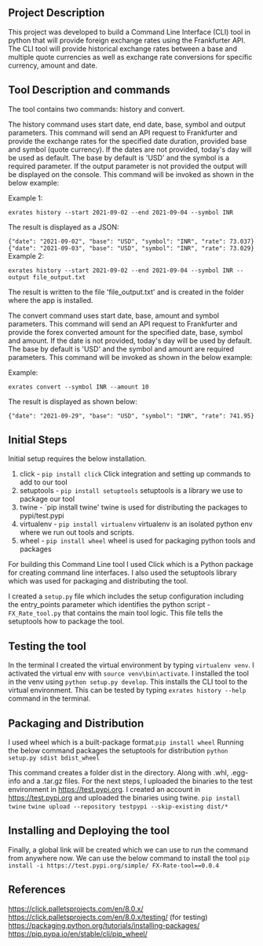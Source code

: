 ## Project Description
This project was developed to build a Command Line Interface (CLI) tool in python that will provide foreign exchange rates using the Frankfurter API. The CLI tool will provide historical exchange rates between a base and multiple quote currencies as well as exchange rate conversions for specific currency, amount and date.

## Tool Description and commands
The tool contains two commands: history and convert.

The history command uses start date, end date, base, symbol and output parameters. This command will send an API request to Frankfurter and provide the exchange rates for the specified date duration, provided base and symbol (quote currency). If the dates are not provided, today's day will be used as default. 
The base by default is 'USD' and the symbol is a required parameter. If the output parameter is not provided the output will be displayed on the console.
This command will be invoked as shown in the below example:

Example 1:

`exrates history --start 2021-09-02 --end 2021-09-04 --symbol INR`

The result is displayed as a JSON:

`{"date": "2021-09-02", "base": "USD", "symbol": "INR", "rate": 73.037}
{"date": "2021-09-03", "base": "USD", "symbol": "INR", "rate": 73.029}
`
Example 2:

`exrates history --start 2021-09-02 --end 2021-09-04 --symbol INR --output file_output.txt`

The result is written to the file 'file_output.txt' and is created in the folder where the app is installed.

The convert command uses start date, base, amount and symbol parameters. This command will send an API request to Frankfurter and provide the forex converted amount for the specified date, base, symbol and amount. If the date is not provided, today's day will be used by default. The base by default is 'USD' and the symbol and amount are required parameters.
This command will be invoked as shown in the below example:

Example:

`exrates convert --symbol INR --amount 10`

The result is displayed as shown below:

`{"date": "2021-09-29", "base": "USD", "symbol": "INR", "rate": 741.95}`

## Initial Steps
Initial setup requires the below installation. 
1. click - `pip install click` Click integration and setting up commands to add to our tool
2. setuptools - `pip install setuptools` setuptools is a library we use to package our tool
3. twine - `pip install twine' twine is used for distributing the packages to pypi/test.pypi
4. virtualenv - `pip install virtualenv` virtualenv is an isolated python env where we run out tools and scripts.
5. wheel - `pip install wheel` wheel is used for packaging python tools and packages

For building this Command Line tool I used Click which is a Python package for creating command line interfaces. I also used the setuptools library which was used for packaging and distributing the tool. 

I created a `setup.py` file which includes the setup configuration including the entry_points parameter which identifies the python script - `FX_Rate_tool.py` that contains the main tool logic. This file tells the setuptools how to package the tool.

## Testing the tool
In the terminal I created the virtual environment by typing `virtualenv venv`. 
I activated the virtual env with `source venv\bin\activate`. 
I installed the tool in the venv using `python setup.py develop`. This installs the CLI tool to the virtual environment. This can be tested by typing `exrates history --help` command in the terminal.

## Packaging and Distribution
I used wheel which is a built-package format.`pip install wheel`
Running the below command packages the setuptools for distribution
`python setup.py sdist bdist_wheel`

This command creates a folder dist in the directory. Along with .whl, .egg-info and a .tar.gz files.
For the next steps, I uploaded the binaries to the test environment in https://test.pypi.org. I created an account in https://test.pypi.org and uploaded the binaries using twine. `pip install twine` 
 `twine upload --repository testpypi --skip-existing dist/*`

## Installing and Deploying the tool
Finally, a global link will be created which we can use to run the command from anywhere now. We can use the below command to install the tool
`pip install -i https://test.pypi.org/simple/ FX-Rate-tool==0.0.4`
 
 ## References
 https://click.palletsprojects.com/en/8.0.x/
 https://click.palletsprojects.com/en/8.0.x/testing/ (for testing)
 https://packaging.python.org/tutorials/installing-packages/
 https://pip.pypa.io/en/stable/cli/pip_wheel/

